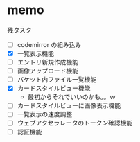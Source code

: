 # memo

残タスク

- [ ] codemirror の組み込み
- [x] 一覧表示機能
- [ ] エントリ新規作成機能
- [ ] 画像アップロード機能
- [ ] バケット内ファイル一覧機能
- [x] カードスタイルビュー機能
  - 最初からそれでいいのかも。。ｗ
- [ ] カードスタイルビューに画像表示機能
- [ ] 一覧表示の速度調整
- [ ] ウェブアクセラレータのトークン確認機能
- [ ] 認証機能
